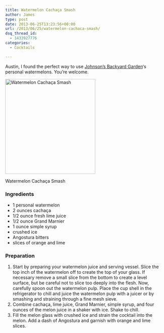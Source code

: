 ```yaml
---
title: Watermelon Cachaça Smash
author: James
type: post
date: 2013-06-25T13:23:56+00:00
url: /2013/06/25/watermelon-cachaca-smash/
dsq_thread_id:
  - 1433927776
categories:
  - Cocktails

---
```

Austin, I found the perfect way to use <a href="https://jbgorganic.com/" target="_blank">Johnson&#8217;s Backyard Garden</a>&#8216;s personal watermelons. You&#8217;re welcome.

<div id="attachment_3479" style="width: 295px" class="wp-caption alignright">
  <a href="{{% mediaroot %}}uploads/2013/06/P6243936-001.jpg" rel="lightbox[3470]"><img class="size-medium wp-image-3479" alt="Watermelon Cachaça Smash" src="{{% mediaroot %}}uploads/2013/06/P6243936-001-285x300.jpg" width="285" height="300" /></a>
  
  <p class="wp-caption-text">
    Watermelon Cachaça Smash
  </p>
</div>

### Ingredients

  * 1 personal watermelon
  * 2 ounces cachaça
  * 1/2 ounce fresh lime juice
  * 1/2 ounce Grand Marnier
  * 1 ounce simple syrup
  * crushed ice
  * Angostura bitters
  * slices of orange and lime

### Preparation

  1. Start by preparing your watermelon juice and serving vessel. Slice the top inch of the watermelon off to create the top of your glass. If necessary remove a small slice from the bottom to create a level surface, but be careful not to slice too deeply into the flesh. Now, carefully spoon out the watermelon pulp. Place the cup shell in the refrigerator to chill and juice the watermelon pulp with a juicer or by smashing and straining through a fine mesh sieve.
  2. Combine cachaça, lime juice, Grand Marnier, simple syrup, and four ounces of the melon juice in a shaker with ice. Shake to chill.
  3. Fill the melon glass with crushed ice and strain the cocktail into the melon. Add a dash of Angostura and garnish with orange and lime slices.